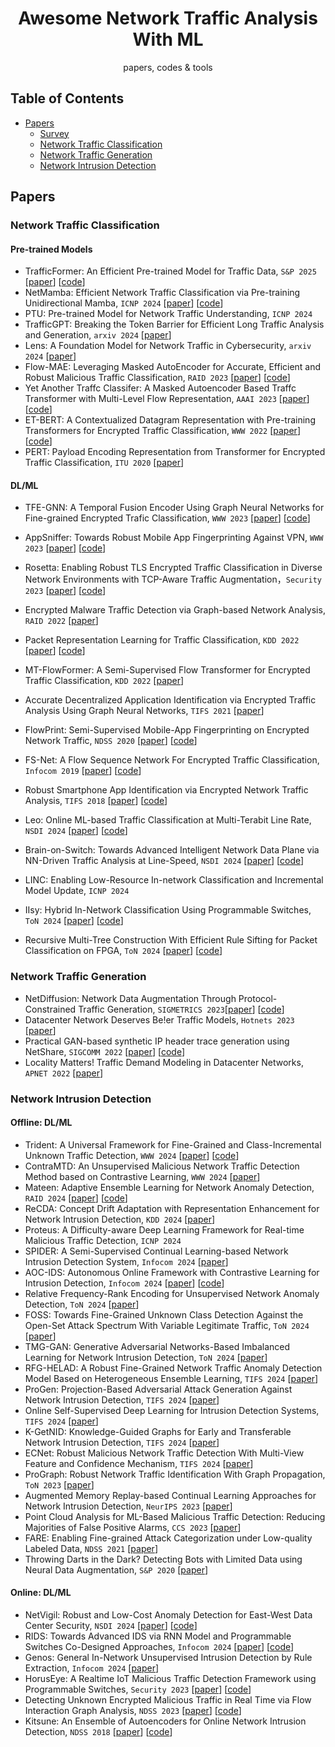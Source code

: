 <div align="center">
<h1>Awesome Network Traffic Analysis With ML </h1>
papers, codes & tools
</div>

## Table of Contents
- [Papers](#papers)
    - [Survey](#survey)
    - [Network Traffic Classification](#network-traffic-classification)
    - [Network Traffic Generation](#network-traffic-generation)
    - [Network Intrusion Detection](#network-intrusion-detection)

## Papers

### Network Traffic Classification
#### Pre-trained Models
- TrafficFormer: An Efficient Pre-trained Model for Traffic Data, `S&P 2025` [[paper](http://www.thucsnet.com/wp-content/papers/guangmeng_sp2025.pdf)] [[code](https://github.com/kojunseo/Trafficformer)]
- NetMamba: Efficient Network Traffic Classification via Pre-training Unidirectional Mamba, `ICNP 2024` [[paper](https://arxiv.org/abs/2405.11449)] [[code](https://github.com/wangtz19/NetMamba)]
- PTU: Pre-trained Model for Network Traffic Understanding, `ICNP 2024`
- TrafficGPT: Breaking the Token Barrier for Efficient Long Traffic Analysis and Generation, `arxiv 2024` [[paper](https://arxiv.org/pdf/2403.05822)]
- Lens: A Foundation Model for Network Traffic in Cybersecurity, `arxiv 2024` [[paper](https://arxiv.org/abs/2402.03646)]
- Flow-MAE: Leveraging Masked AutoEncoder for Accurate, Efficient and Robust Malicious Traffic Classification, `RAID 2023` [[paper](https://dl.acm.org/doi/10.1145/3607199.3607206)] [[code](https://github.com/NLear/Flow-MAE)]
- Yet Another Traffc Classifer: A Masked Autoencoder Based Traffc Transformer with Multi-Level Flow Representation, `AAAI 2023` [[paper](https://dl.acm.org/doi/10.1609/aaai.v37i4.25674)] [[code](https://github.com/NSSL-SJTU/YaTC)]
- ET-BERT: A Contextualized Datagram Representation with Pre-training Transformers for Encrypted Traffic Classification, `WWW 2022` [[paper](https://dl.acm.org/doi/10.1145/3485447.3512217)][[code](https://github.com/linwhitehat/ET-BERT)]
- PERT: Payload Encoding Representation from Transformer for Encrypted Traffic Classification, `ITU 2020` [[paper](https://ieeexplore.ieee.org/document/9303204)]

#### DL/ML
- TFE-GNN: A Temporal Fusion Encoder Using Graph Neural Networks for Fine-grained Encrypted Trafic Classification, `WWW 2023` [[paper](https://dl.acm.org/doi/10.1145/3543507.3583227)] [[code](https://github.com/ViktorAxelsen/TFE-GNN)]
- AppSniffer: Towards Robust Mobile App Fingerprinting Against VPN, `WWW 2023` [[paper](https://dl.acm.org/doi/10.1145/3543507.3583473)] [[code](https://github.com/network-traffic/AppSniffer)]
- Rosetta: Enabling Robust TLS Encrypted Traffic Classification in Diverse Network Environments with TCP-Aware Traffic Augmentation，`Security 2023` [[paper](https://www.usenix.org/system/files/usenixsecurity23-xie.pdf)] [[code](https://github.com/sunskyXX/Rosetta)]
- Encrypted Malware Traffic Detection via Graph-based Network Analysis, `RAID 2022` [[paper](https://dl.acm.org/doi/10.1145/3545948.3545983)]
- Packet Representation Learning for Traffic Classification, `KDD 2022` [[paper](https://dl.acm.org/doi/10.1145/3534678.3539085)] [[code](https://github.com/ict-net/PacRep)]
- MT-FlowFormer: A Semi-Supervised Flow Transformer for Encrypted Traffic Classification, `KDD 2022` [[paper](https://dl.acm.org/doi/10.1145/3534678.3539314)]
- Accurate Decentralized Application Identification via Encrypted Traffic Analysis Using Graph Neural Networks, `TIFS 2021` [[paper](https://ieeexplore.ieee.org/document/9319399)]
- FlowPrint: Semi-Supervised Mobile-App Fingerprinting on Encrypted Network Traffic, `NDSS 2020` [[paper](https://www.ndss-symposium.org/ndss-paper/flowprint-semi-supervised-mobile-app-fingerprinting-on-encrypted-network-traffic/)] [[code](https://github.com/Thijsvanede/FlowPrint)]
- FS-Net: A Flow Sequence Network For Encrypted Traffic Classification, `Infocom 2019` [[paper](https://ieeexplore.ieee.org/document/8737507)] [[code](https://github.com/WSPTTH/FS-Net)]
- Robust Smartphone App Identification via Encrypted Network Traffic Analysis, `TIFS 2018` [[paper](https://ieeexplore.ieee.org/document/8006282)] [[code](https://github.com/vftaylor/appscanner)]


- Leo: Online ML-based Traffic Classification at Multi-Terabit Line Rate, `NSDI 2024` [[paper](https://www.usenix.org/conference/nsdi24/presentation/jafri)] [[code](https://github.com/Purdue-ISL/Leo)]
- Brain-on-Switch: Towards Advanced Intelligent Network Data Plane via NN-Driven Traffic Analysis at Line-Speed, `NSDI 2024` [[paper](https://www.usenix.org/conference/nsdi24/presentation/yan)] [[code](https://github.com/InspiringGroup-Lab/Brain-on-Switch)]
- LINC: Enabling Low-Resource In-network Classification and Incremental Model Update, `ICNP 2024`
- IIsy: Hybrid In-Network Classification Using Programmable Switches, `ToN 2024` [[paper](https://ieeexplore.ieee.org/document/10439067)] [[code](https://github.com/In-Network-Machine-Learning/IIsy)]
- Recursive Multi-Tree Construction With Efficient Rule Sifting for Packet Classification on FPGA, `ToN 2024` [[paper](https://ieeexplore.ieee.org/document/10315073)] [[code](https://github.com/wenjunpaper/KickTree)]

### Network Traffic Generation
- NetDiffusion: Network Data Augmentation Through Protocol-Constrained Traffic Generation, `SIGMETRICS 2023`[[paper](https://dl.acm.org/doi/10.1145/3639037)] [[code](https://github.com/noise-lab/NetDiffusion_Generator)]
- Datacenter Network Deserves Be!er Traffic Models, `Hotnets 2023` [[paper](https://conferences.sigcomm.org/hotnets/2023/papers/hotnets23_huang.pdf)]
- Practical GAN-based synthetic IP header trace generation using NetShare, `SIGCOMM 2022` [[paper](https://dl.acm.org/doi/10.1145/3544216.3544251)] [[code](https://github.com/netsharecmu/NetShare)]
- Locality Matters! Traffic Demand Modeling in Datacenter Networks, `APNET 2022` [[paper](https://conferences.sigcomm.org/events/apnet2022/papers/Locality%20Matters!%20Traffic%20Demand%20Modeling%20in%20Datacenter%20Networks.pdf)]

### Network Intrusion Detection
#### Offline: DL/ML
- Trident: A Universal Framework for Fine-Grained and Class-Incremental Unknown Traffic Detection, `WWW 2024` [[paper](https://dl.acm.org/doi/10.1145/3589334.3645407)] [[code](https://github.com/Secbrain/Trident/)]
- ContraMTD: An Unsupervised Malicious Network Traffic Detection Method based on Contrastive Learning, `WWW 2024` [[paper](https://dl.acm.org/doi/10.1145/3589334.3645479)]
- Mateen: Adaptive Ensemble Learning for Network Anomaly Detection, `RAID 2024` [[paper](https://dl.acm.org/doi/10.1145/3678890.3678901)] [[code](https://github.com/ICL-ml4csec/Mateen/)]
- ReCDA: Concept Drift Adaptation with Representation Enhancement for Network Intrusion Detection, `KDD 2024` [[paper](https://dl.acm.org/doi/10.1145/3637528.3672007)]
- Proteus: A Difficulty-aware Deep Learning Framework for Real-time Malicious Traffic Detection, `ICNP 2024`
- SPIDER: A Semi-Supervised Continual Learning-based Network Intrusion Detection System, `Infocom 2024` [[paper](https://ieeexplore.ieee.org/document/10621428)]
- AOC-IDS: Autonomous Online Framework with Contrastive Learning for Intrusion Detection, `Infocom 2024` [[paper](https://arxiv.org/abs/2402.01807)] [[code](https://github.com/xinchen930/AOC-IDS)]
- Relative Frequency-Rank Encoding for Unsupervised Network Anomaly Detection, `ToN 2024` [[paper](https://ieeexplore.ieee.org/document/10517994)]
- FOSS: Towards Fine-Grained Unknown Class Detection Against the Open-Set Attack Spectrum With Variable Legitimate Traffic, `ToN 2024` [[paper](https://ieeexplore.ieee.org/document/10638516)]
- TMG-GAN: Generative Adversarial Networks-Based Imbalanced Learning for Network Intrusion Detection, `ToN 2024` [[paper](https://ieeexplore.ieee.org/document/10312801)]
- RFG-HELAD: A Robust Fine-Grained Network Traffic Anomaly Detection Model Based on Heterogeneous Ensemble Learning, `TIFS 2024` [[paper](https://ieeexplore.ieee.org/document/10534080)]
- ProGen: Projection-Based Adversarial Attack Generation Against Network Intrusion Detection, `TIFS 2024` [[paper](https://ieeexplore.ieee.org/document/10531273)]
- Online Self-Supervised Deep Learning for Intrusion Detection Systems, `TIFS 2024` [[paper](https://ieeexplore.ieee.org/document/10531267)]
- K-GetNID: Knowledge-Guided Graphs for Early and Transferable Network Intrusion Detection, `TIFS 2024` [[paper](https://ieeexplore.ieee.org/document/10605850)]
- ECNet: Robust Malicious Network Traffic Detection With Multi-View Feature and Confidence Mechanism, `TIFS 2024` [[paper](https://ieeexplore.ieee.org/document/10592040)]
- ProGraph: Robust Network Traffic Identification With Graph Propagation, `ToN 2023` [[paper](https://ieeexplore.ieee.org/document/9933044)]
- Augmented Memory Replay-based Continual Learning Approaches for Network Intrusion Detection, `NeurIPS 2023` [[paper](https://proceedings.neurips.cc/paper_files/paper/2023/file/3755a02b1035fbadd5f93a022170e46f-Paper-Conference.pdf)]
- Point Cloud Analysis for ML-Based Malicious Traffic Detection: Reducing Majorities of False Positive Alarms, `CCS 2023` [[paper](https://dl.acm.org/doi/10.1145/3576915.3616631)]
- FARE: Enabling Fine-grained Attack Categorization under Low-quality Labeled Data, `NDSS 2021` [[paper](https://www.ndss-symposium.org/ndss-paper/fare-enabling-fine-grained-attack-categorization-under-low-quality-labeled-data/)]
- Throwing Darts in the Dark? Detecting Bots with Limited Data using Neural Data Augmentation, `S&P 2020` [[paper](https://ieeexplore.ieee.org/document/9152805)]

#### Online: DL/ML
- NetVigil: Robust and Low-Cost Anomaly Detection for East-West Data Center Security, `NSDI 2024` [[paper](https://www.usenix.org/system/files/nsdi24-hsieh.pdf)] [[code](https://github.com/microsoft/Yatesbury)]
- RIDS: Towards Advanced IDS via RNN Model and Programmable Switches Co-Designed Approaches, `Infocom 2024` [[paper](https://ieeexplore.ieee.org/document/10621290)] [[code](https://github.com/Secbrain/RIDS/)]
- Genos: General In-Network Unsupervised Intrusion Detection by Rule Extraction, `Infocom 2024` [[paper](https://arxiv.org/abs/2403.19248)]
- HorusEye: A Realtime IoT Malicious Traffic Detection Framework using Programmable Switches, `Security 2023` [[paper](https://www.usenix.org/conference/usenixsecurity23/presentation/dong-yutao)] [[code](https://github.com/vicTorKd/HorusEye)]
- Detecting Unknown Encrypted Malicious Traffic in Real Time via Flow Interaction Graph Analysis, `NDSS 2023` [[paper](https://www.ndss-symposium.org/ndss-paper/detecting-unknown-encrypted-malicious-traffic-in-real-time-via-flow-interaction-graph-analysis/)] [[code](https://github.com/fuchuanpu/HyperVision)]
- Kitsune: An Ensemble of Autoencoders for Online Network Intrusion Detection, `NDSS 2018` [[paper](https://www.ndss-symposium.org/wp-content/uploads/2018/02/ndss2018_03A-3_Mirsky_paper.pdf)] [[code](https://github.com/ymirsky/KitNET-py)]



